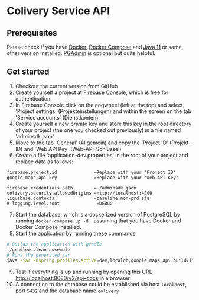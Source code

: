 # Colivery Service API

## Prerequisites
Please check if you have [Docker](https://docs.docker.com/engine/install/), [Docker Compose](https://docs.docker.com/compose/install/) and [Java 11](https://adoptopenjdk.net/installation.html) or same other version installed. [PGAdmin](https://www.pgadmin.org) is optional but quite helpful.
## Get started

1. Checkout the current version from GitHub
2. Create yourself a project at [Firebase Console](https://console.firebase.google.com), which is free for authentication
3. In Firebase Console click on the cogwheel (left at the top) and select 'Project settings' (Projekteinstellungen) and within the screen on the tab 'Service accounts' (Dienstkonten).
4. Create yourself a new private key and store this key in the root directory of your project (the one you checked out previously) in a file named 'adminsdk.json'
5. Move to the tab 'General' (Allgemein) and copy the 'Project ID' (Projekt-ID) and 'Web API Key' (Web-API-Schlüssel)
6. Create a file 'application-dev.properties' in the root of your project and replace data as follows:
```
firebase.project.id              =Replace with your 'Project ID'
google_maps_api_key              =Replace with your 'Web API Key'

firebase.credentials.path        =./adminsdk.json
colivery.security.allowedOrigins =http://localhost:4200
liquibase.contexts               =baseline non-prd sta
# logging.level.root              =DEBUG
```
7. Start the database, which is a dockerized version of PostgreSQL by running `docker-compose up -d` - assuming that you have Docker and Docker Compose installed.
8. Start the application by running these commands
```bash
# Builds the application with gradle
./gradlew clean assemble
# Runs the generated jar
java -jar -Dspring.profiles.active=dev,localdb,google_maps_api build/libs/service-api-ng-0.0.1-SNAPSHOT.jar
```
9. Test if everything is up and running by opening this URL [http://localhost:8080/v2/api-docs](http://localhost:8080/v2/api-docs) in a browser
10. A connection to the database could be established via host `localhost`, port `5432` and the database name `colivery`
